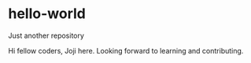 # hello-world
Just another repository

Hi fellow coders,
Joji here. Looking forward to learning and contributing.
